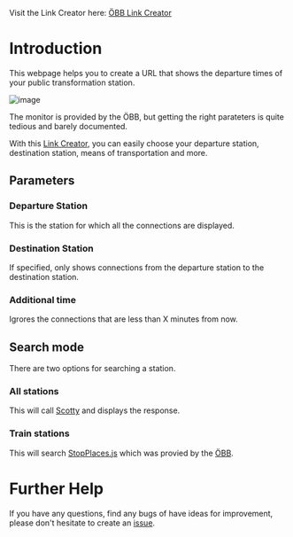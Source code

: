 Visit the Link Creator here: [ÖBB Link Creator](https://dave2ooo.github.io/oebb-link-creator/html/index.html)

# Introduction
This webpage helps you to create a URL that shows the departure times of your public transformation station.

![image](https://github.com/Dave2ooo/oebb-link-creator/assets/71500391/d43cae57-fe9c-4e17-a149-74c17a507724)

The monitor is provided by the ÖBB, but getting the right parateters is quite tedious and barely documented. 

With this [Link Creator](https://dave2ooo.github.io/oebb-link-creator/), you can easily choose your departure station, destination station, means of transportation and more.

## Parameters

### Departure Station
This is the station for which all the connections are displayed.

### Destination Station
If specified, only shows connections from the departure station to the destination station.

### Additional time
Igrores the connections that are less than X minutes from now.

## Search mode
There are two options for searching a station.

### All stations
This will call [Scotty](https://fahrplan.oebb.at/bin/stboard.exe/en?protocol=https:&) and displays the response.

### Train stations
This will search [StopPlaces.js](https://github.com/Dave2ooo/oebb-link-creator/blob/main/StopPlaces.js) which was provied by the [ÖBB](https://data.oebb.at/de/datensaetze~netex-geodaten~).

# Further Help
If you have any questions, find any bugs of have ideas for improvement, please don't hesitate to create an [issue](https://github.com/Dave2ooo/oebb-link-creator/issues/new).
